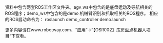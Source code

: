 资料中包含两套ROS工作区文件夹。agv_ws中包含的是底盘运动及导航相关的ROS程序；demo_ws中包含的是demo 机械臂识别和抓取相关的ROS程序。
相应的ROS启动命令为：
roslaunch demo_controller demo.launch

更多内容请在www.robotway.com，“应用”→“【OSR002】库房盘点机器人项目“下查看。
